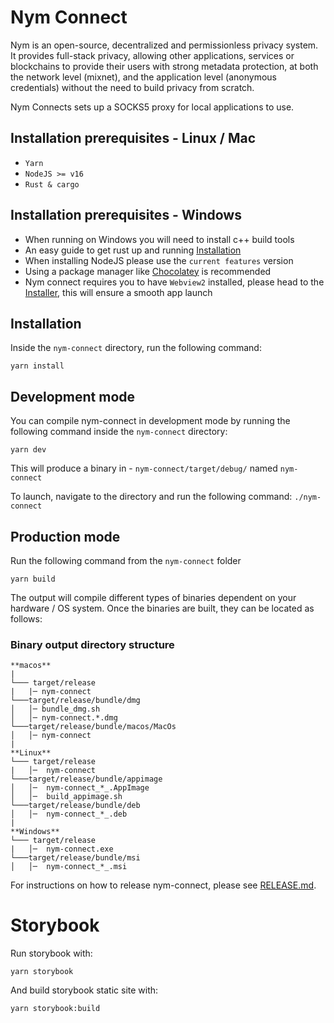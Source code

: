 <!--
Copyright 2020 - Nym Technologies SA <contact@nymtech.net>
SPDX-License-Identifier: Apache-2.0
-->

# Nym Connect

Nym is an open-source, decentralized and permissionless privacy system. It provides full-stack privacy, allowing other applications, services or blockchains to provide their users with strong metadata protection, at both the network level (mixnet), and the application level (anonymous credentials) without the need to build privacy from scratch.

Nym Connects sets up a SOCKS5 proxy for local applications to use.

## Installation prerequisites - Linux / Mac

- `Yarn`
- `NodeJS >= v16`
- `Rust & cargo`

## Installation prerequisites - Windows

- When running on Windows you will need to install c++ build tools
- An easy guide to get rust up and running [Installation]("http://kennykerr.ca/2019/11/18/rust-getting-started/")
- When installing NodeJS please use the `current features` version
- Using a package manager like [Chocolatey]("chocolatey.org") is recommended
- Nym connect requires you to have `Webview2` installed, please head to the [Installer](https://developer.microsoft.com/en-us/microsoft-edge/webview2/#download-section), this will ensure a smooth app launch

## Installation

Inside the `nym-connect` directory, run the following command:
```
yarn install
```

## Development mode

You can compile nym-connect in development mode by running the following command inside the `nym-connect` directory:

```
yarn dev
```
This will produce a binary in - `nym-connect/target/debug/` named `nym-connect`

To launch, navigate to the directory and run the following command: `./nym-connect`

## Production mode

Run the following command from the `nym-connect` folder
```
yarn build
```
The output will compile different types of binaries dependent on your hardware / OS system. Once the binaries are built, they can be located as follows:

### Binary output directory structure 
```
**macos**
|
└─── target/release
|   |─ nym-connect
└───target/release/bundle/dmg
│   │─ bundle_dmg.sh
│   │─ nym-connect.*.dmg
└───target/release/bundle/macos/MacOs
│   │─ nym-connect
|
**Linux**
└─── target/release
|   │─  nym-connect
└───target/release/bundle/appimage
│   │─  nym-connect_*_.AppImage
│   │─  build_appimage.sh
└───target/release/bundle/deb
│   │─  nym-connect_*_.deb
|
**Windows**
└─── target/release
|   │─  nym-connect.exe
└───target/release/bundle/msi
│   │─  nym-connect_*_.msi
```

For instructions on how to release nym-connect, please see [RELEASE.md](./docs/release/RELEASE.md).

# Storybook

Run storybook with:

```
yarn storybook
```

And build storybook static site with:

```
yarn storybook:build
```

